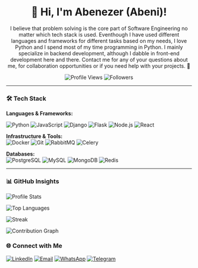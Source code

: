 <div align="center">

# 👋 Hi, I'm Abenezer (Abeni)!

I believe that problem solving is the core part of Software Engineering no matter which tech stack is used. Eventhough I have used different languages and frameworks for different tasks based on my needs, I love Python and I spend most of my time programming in Python. I mainly specialize in backend development, although I dabble in front-end development here and there. Contact me for any of your questions about me, for collaboration opportunities or if you need help with your projects. 🚀

![Profile Views](https://komarev.com/ghpvc/?username=abeni-al7&color=blueviolet&style=flat-square)
![Followers](https://img.shields.io/github/followers/abeni-al7?style=social)
</div>

---

### 🛠️ Tech Stack  
**Languages & Frameworks:**  

![Python](https://img.shields.io/badge/Python-3776AB?style=for-the-badge&logo=python&logoColor=white)
![JavaScript](https://img.shields.io/badge/JavaScript-F7DF1E?style=for-the-badge&logo=javascript&logoColor=black)
![Django](https://img.shields.io/badge/Django-092E20?style=for-the-badge&logo=django&logoColor=white)
![Flask](https://img.shields.io/badge/Flask-000000?style=for-the-badge&logo=flask&logoColor=white)
![Node.js](https://img.shields.io/badge/Node.js-339933?style=for-the-badge&logo=nodedotjs&logoColor=white)
![React](https://img.shields.io/badge/React-61DAFB?style=for-the-badge&logo=react&logoColor=black)

**Infrastructure & Tools:**  
![Docker](https://img.shields.io/badge/Docker-2496ED?style=for-the-badge&logo=docker&logoColor=white)
![Git](https://img.shields.io/badge/Git-F05032?style=for-the-badge&logo=git&logoColor=white)
![RabbitMQ](https://img.shields.io/badge/RabbitMQ-FF6600?style=for-the-badge&logo=rabbitmq&logoColor=white)
![Celery](https://img.shields.io/badge/Celery-37814A?style=for-the-badge&logo=celery&logoColor=white)

**Databases:**  
![PostgreSQL](https://img.shields.io/badge/PostgreSQL-4169E1?style=for-the-badge&logo=postgresql&logoColor=white)
![MySQL](https://img.shields.io/badge/MySQL-4479A1?style=for-the-badge&logo=mysql&logoColor=white)
![MongoDB](https://img.shields.io/badge/MongoDB-47A248?style=for-the-badge&logo=mongodb&logoColor=white)
![Redis](https://img.shields.io/badge/Redis-DC382D?style=for-the-badge&logo=redis&logoColor=white)

---

### 📊 GitHub Insights

![Profile Stats](https://github-readme-stats.vercel.app/api?username=abeni-al7&show_icons=true&theme=radical)

![Top Languages](https://github-readme-stats.vercel.app/api/top-langs/?username=abeni-al7&layout=compact&theme=dark&hide=html,css)

![Streak](https://github-readme-streak-stats.herokuapp.com/?user=abeni-al7&theme=highcontrast)

![Contribution Graph](https://github-readme-activity-graph.vercel.app/graph?username=abeni-al7&theme=react-dark&hide_border=true&area=true)


### 🌐 Connect with Me

[![LinkedIn](https://img.shields.io/badge/LinkedIn-0077B5?style=for-the-badge&logo=linkedin&logoColor=white)](https://linkedin.com/in/abenezer-alebachew)
[![Email](https://img.shields.io/badge/Email-EA4335?style=for-the-badge&logo=gmail&logoColor=white)](mailto:abenezeralebachew3@gmail.com)
[![WhatsApp](https://img.shields.io/badge/WhatsApp-25D366?style=for-the-badge&logo=whatsapp&logoColor=white)](https://wa.me/+251929341497)
[![Telegram](https://img.shields.io/badge/Telegram-26A5E4?style=for-the-badge&logo=telegram&logoColor=white)](https://t.me/abeni_al7)

</div>

